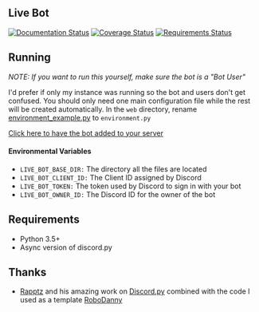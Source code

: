 ## Live Bot
[![Documentation Status](https://readthedocs.org/projects/live-bot/badge/?version=latest)](http://live-bot.readthedocs.io/en/latest/?badge=latest) [![Coverage Status](https://coveralls.io/repos/github/bsquidwrd/Live-Bot/badge.svg?branch=master)](https://coveralls.io/github/bsquidwrd/Live-Bot?branch=master) [![Requirements Status](https://requires.io/github/bsquidwrd/Live-Bot/requirements.svg?branch=master)](https://requires.io/github/bsquidwrd/Live-Bot/requirements/?branch=master)


## Running
_NOTE: If you want to run this yourself, make sure the bot is a "Bot User"_

I'd prefer if only my instance was running so the bot and users don't get confused. You should only need one main configuration file while the rest will be created automatically. In the `web` directory, rename [environment_example.py](web/environment_example.py) to `environment.py`

[Click here to have the bot added to your server](https://discordapp.com/oauth2/authorize?client_id=225463490813493248&scope=bot&permissions=257104)

#### Environmental Variables
- `LIVE_BOT_BASE_DIR:` The directory all the files are located
- `LIVE_BOT_CLIENT_ID:` The Client ID assigned by Discord
- `LIVE_BOT_TOKEN:` The token used by Discord to sign in with your bot
- `LIVE_BOT_OWNER_ID:` The Discord ID for the owner of the bot


## Requirements
- Python 3.5+
- Async version of discord.py

## Thanks
- [Rapptz](https://github.com/Rapptz) and his amazing work on [Discord.py](https://github.com/Rapptz/discord.py) combined with the code I used as a template [RoboDanny](https://github.com/Rapptz/RoboDanny)
